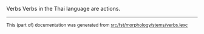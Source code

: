 Verbs
Verbs in the Thai language are actions.

* * *

<small>This (part of) documentation was generated from [src/fst/morphology/stems/verbs.lexc](https://github.com/giellalt/lang-tha/blob/main/src/fst/morphology/stems/verbs.lexc)</small>
